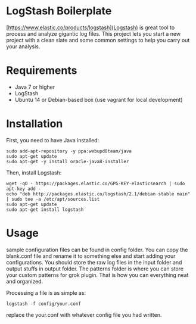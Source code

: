 # LogStash Boilerplate

[https://www.elastic.co/products/logstash](Logstash) is great tool to process and analyze gigantic log files. This project lets you start a new project with a clean slate and some common settings to help you carry out your analysis.


# Requirements

* Java 7 or higher
* LogStash
* Ubuntu 14 or Debian-based box (use vagrant for local development)

# Installation

First, you need to have Java installed:

```
sudo add-apt-repository -y ppa:webupd8team/java
sudo apt-get update
sudo apt-get -y install oracle-java8-installer
```

Then, install Logstash:

```
wget -qO - https://packages.elastic.co/GPG-KEY-elasticsearch | sudo apt-key add -
echo "deb http://packages.elastic.co/logstash/2.1/debian stable main" | sudo tee -a /etc/apt/sources.list
sudo apt-get update
sudo apt-get install logstash
```


# Usage

sample configuration files can be found in config folder. You can copy the blank.conf file and rename it to something else and start adding your configurations. You should store the raw log files in the input folder and output stuffs in output folder. The patterns folder is where you can store your custom patterns for grok plugin.
That is how you can everything neat and organized.

Processing a file is as simple as:
```
logstash -f config/your.conf
``` 

replace the your.conf with whatever config file you had written.
